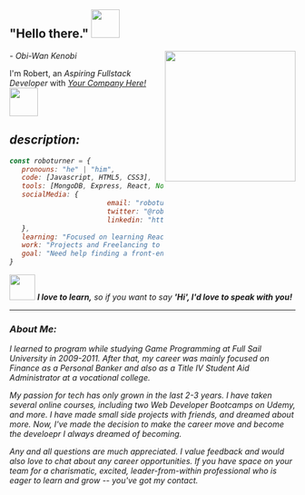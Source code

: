 <h2> "Hello there." <img src="https://images-wixmp-ed30a86b8c4ca887773594c2.wixmp.com/f/e7facb0b-5c97-4235-9e4c-b756b8a5fe26/dcmqphz-691e6781-8613-4994-9d68-c033ffa6280b.gif?token=eyJ0eXAiOiJKV1QiLCJhbGciOiJIUzI1NiJ9.eyJzdWIiOiJ1cm46YXBwOjdlMGQxODg5ODIyNjQzNzNhNWYwZDQxNWVhMGQyNmUwIiwiaXNzIjoidXJuOmFwcDo3ZTBkMTg4OTgyMjY0MzczYTVmMGQ0MTVlYTBkMjZlMCIsIm9iaiI6W1t7InBhdGgiOiJcL2ZcL2U3ZmFjYjBiLTVjOTctNDIzNS05ZTRjLWI3NTZiOGE1ZmUyNlwvZGNtcXBoei02OTFlNjc4MS04NjEzLTQ5OTQtOWQ2OC1jMDMzZmZhNjI4MGIuZ2lmIn1dXSwiYXVkIjpbInVybjpzZXJ2aWNlOmZpbGUuZG93bmxvYWQiXX0.5gTYIE1QslSwFPgKVI5wIuh8Fiy3BHfelkcR1jHkXVU" width="50"></h2><em>- Obi-Wan Kenobi</em>
<img align='right' src="https://young.scot/media/1513/working_information_digtialcareermythbustersgif_001.jpg" width="230">
<p>I'm Robert, an <em>Aspiring Fullstack Developer</em> with <em><a href="https://i.imgur.com/3RzqP13.jpg">Your Company Here!</a>&nbsp;&nbsp;<img src="https://66.media.tumblr.com/tumblr_ma0zhrQixj1rfjowdo1_500.gif" width="50"></br>

## description:
```javascript
const roboturner = {
   pronouns: "he" | "him",
   code: [Javascript, HTML5, CSS3],
   tools: [MongoDB, Express, React, Node, Docker],
   socialMedia: {
                        email: "roboturnerdev@gmail.com",
                        twitter: "@robo_turner",
                        linkedin: "https://www.linkedin.com/in/rwturnerjr/"
   },
   learning: "Focused on learning React",
   work: "Projects and Freelancing to build a portfolio.",
   goal: "Need help finding a front-end developer role in a great team!"
}
```

<img src="https://c.tenor.com/6ph1w40DrykAAAAi/handshake-joypixels.gif" width="45"> <em><b>I love to learn,</b> so if you want to say <b>'Hi', I'd love to speak with you!</b></em>

---

### About Me:
I learned to program while studying Game Programming at Full Sail University in 2009-2011. After that, my career was mainly focused on Finance as a Personal Banker and also as a Title IV Student Aid Administrator at a vocational college.

My passion for tech has only grown in the last 2-3 years. I have taken several online courses, including two Web Developer Bootcamps on Udemy, and more. I have made small side projects with friends, and dreamed about more. Now, I've made the decision to make the career move and become the develoepr I always dreamed of becoming.
   
Any and all questions are much appreciated. I value feedback and would also love to chat about any career opportunities. If you have space on your team for a charismatic, excited, leader-from-within professional who is eager to learn and grow -- you've got my contact.

